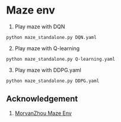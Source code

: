 
# Maze env 

1. Play maze with DQN 
```
python maze_standalone.py DQN.yaml
```

2. Play maze with Q-learning 
```
python maze_standalone.py Q-learning.yaml
```

3. Play maze with DDPG.yaml 
```
python maze_standalone.py DDPG.yaml
```

## Acknowledgement

1. [MorvanZhou Maze Env](https://github.com/MorvanZhou/Reinforcement-learning-with-tensorflow/blob/master/contents/5_Deep_Q_Network/maze_env.py)